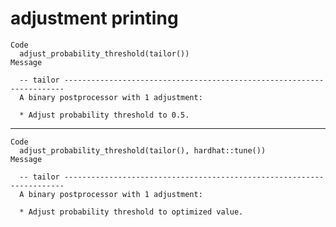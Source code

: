 # adjustment printing

    Code
      adjust_probability_threshold(tailor())
    Message
      
      -- tailor ----------------------------------------------------------------------
      A binary postprocessor with 1 adjustment:
      
      * Adjust probability threshold to 0.5.

---

    Code
      adjust_probability_threshold(tailor(), hardhat::tune())
    Message
      
      -- tailor ----------------------------------------------------------------------
      A binary postprocessor with 1 adjustment:
      
      * Adjust probability threshold to optimized value.

